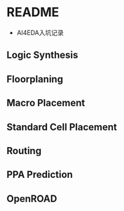 # README
- AI4EDA入坑记录

## Logic Synthesis

## Floorplaning

## Macro Placement

## Standard Cell Placement

## Routing

## PPA Prediction

## OpenROAD